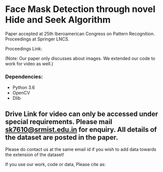 # Face Mask Detection through novel Hide and Seek Algorithm 

Paper accepted at 25th Iberoamerican Congress on Pattern Recognition. Proceedings at Springer LNCS. 

Proceedings Link:

(Note: Our paper only discusses about images. We extended our code to work for video as well.)

### Dependencies:
- Python 3.6
- OpenCV
- Dlib

## Drive Link for video can only be accessed under special requirements. Please mail sk7610@srmist.edu.in for enquiry. All details of the dataset are posted in the paper. 

Please do contact us at the same email id if you wish to add data towards the extension of the dataset!

If you use our work, code or data, Please cite as:


